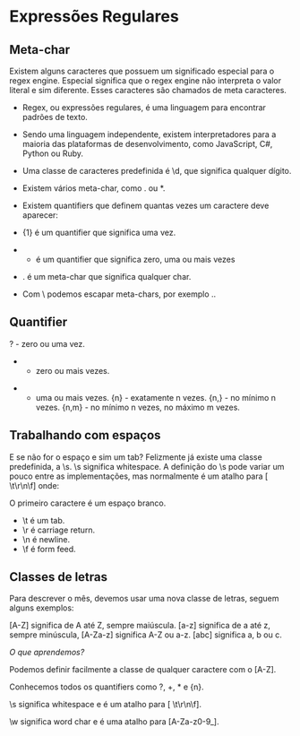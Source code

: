 # Expressões Regulares

## Meta-char

  Existem alguns caracteres que possuem um significado especial para o regex engine. Especial significa que o regex engine não interpreta o valor literal e sim diferente. Esses caracteres são chamados de meta caracteres.

- Regex, ou expressões regulares, é uma linguagem para encontrar padrões de texto.

- Sendo uma linguagem independente, existem interpretadores para a maioria das plataformas de desenvolvimento, como JavaScript, C#, Python ou Ruby.

- Uma classe de caracteres predefinida é \d, que significa qualquer dígito.

- Existem vários meta-char, como . ou *.

- Existem quantifiers que definem quantas vezes um caractere deve aparecer:

- {1} é um quantifier que significa uma vez.

- * é um quantifier que significa zero, uma ou mais vezes

- . é um meta-char que significa qualquer char.

- Com \ podemos escapar meta-chars, por exemplo \..

## Quantifier

? - zero ou uma vez.
* - zero ou mais vezes.
+ - uma ou mais vezes.
{n} - exatamente n vezes.
{n,} - no mínimo n vezes.
{n,m} - no mínimo n vezes, no máximo m vezes.

## Trabalhando com espaços

E se não for o espaço e sim um tab? Felizmente já existe uma classe predefinida, a \s. \s significa whitespace. A definição do \s pode variar um pouco entre as implementações, mas normalmente é um atalho para [ \t\r\n\f] onde:

O primeiro caractere é um espaço branco.

- \t é um tab.
- \r é carriage return.
- \n é newline.
- \f é form feed.

## Classes de letras

Para descrever o mês, devemos usar uma nova classe de letras, seguem alguns exemplos:

[A-Z] significa de A até Z, sempre maiúscula.
[a-z] significa de a até z, sempre minúscula,
[A-Za-z] significa A-Z ou a-z.
[abc] significa a, b ou c.

*O que aprendemos?*

Podemos definir facilmente a classe de qualquer caractere com o [A-Z].

Conhecemos todos os quantifiers como ?, +, * e {n}.

\s significa whitespace e é um atalho para [ \t\r\n\f].

\w significa word char e é uma atalho para [A-Za-z0-9_].
